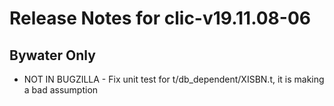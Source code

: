 
# Release Notes for clic-v19.11.08-06

## Bywater Only

- NOT IN BUGZILLA - Fix unit test for t/db_dependent/XISBN.t, it is making a bad assumption


